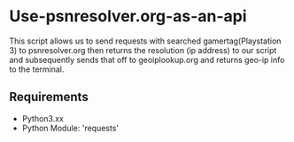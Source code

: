 # Use-psnresolver.org-as-an-api
This script allows us to send requests with searched gamertag(Playstation 3) to psnresolver.org then returns the resolution (ip address) to our script and subsequently sends that off to geoiplookup.org and returns geo-ip info to the terminal.

## Requirements ##
* Python3.xx
* Python Module: 'requests'
